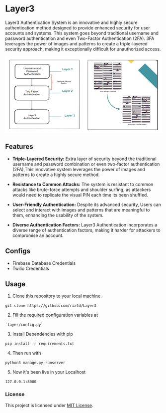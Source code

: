 # Layer3

Layer3 Authentication System is an innovative and highly secure authentication method designed to provide enhanced security for user accounts and systems. This system goes beyond traditional username and password authentication and even Two-Factor Authentication (2FA). 3FA leverages the power of images and patterns to create a triple-layered security approach, making it exceptionally difficult for unauthorized access.

![Diagram](materials/Diagram.png)

## Features

- **Triple-Layered Security:** Extra layer of security beyond the traditional username and password combination or even two-factor authentication (2FA),This innovative system leverages the power of images and patterns to create a highly secure method.

- **Resistance to Common Attacks:** The system is resistant to common attacks like brute-force attempts and shoulder surfing, as attackers would need to replicate the visual PIN each time its been shuffled.

- **User-Friendly Authentication:** Despite its advanced security, Users can select and interact with images and patterns that are meaningful to them, enhancing the usability of the system.

- **Diverse Authentication Factors:** Layer3 Authentication incorporates a diverse range of authentication factors, making it harder for attackers to compromise an account.
## Configs

- Firebase Database Credentials
- Twilio Credentials
  
## Usage

1. Clone this repository to your local machine.
```
git clone https://github.com/riz4d/Layer3
```
2. Fill the required configuration variables at
```
`layer/config.py`
```
3. Install Dependencies with pip
```
pip install -r requirements.txt
```

4. Then run with

```
python3 manage.py runserver
```

5. Now it's been live in your Localhost
```
127.0.0.1:8000
```

### License

This project is licensed under [MIT License](LICENSE).




